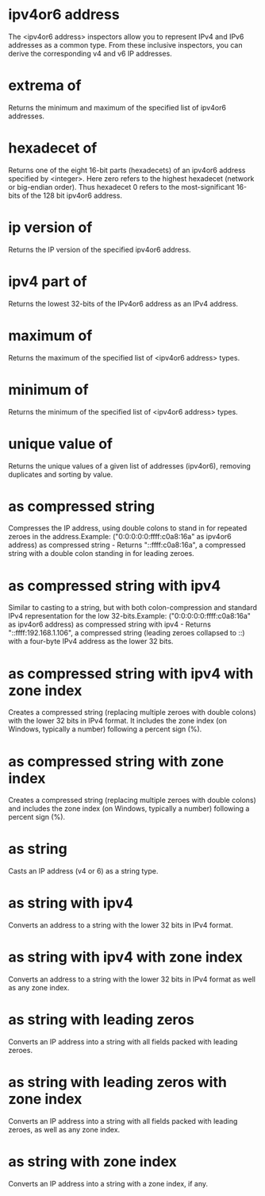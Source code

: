 # ipv4or6 address

The &lt;ipv4or6 address&gt; inspectors allow you to represent IPv4 and IPv6 addresses as a common type. From these inclusive inspectors, you can derive the corresponding v4 and v6 IP addresses.

# extrema of <ipv4or6 address>

Returns the minimum and maximum of the specified list of ipv4or6 addresses.

# hexadecet <integer> of <ipv4or6 address>

Returns one of the eight 16-bit parts (hexadecets) of an ipv4or6 address specified by &lt;integer&gt;. Here zero refers to the highest hexadecet (network or big-endian order). Thus hexadecet 0 refers to the most-significant 16-bits of the 128 bit ipv4or6 address.

# ip version of <ipv4or6 address>

Returns the IP version of the specified ipv4or6 address.

# ipv4 part of <ipv4or6 address>

Returns the lowest 32-bits of the IPv4or6 address as an IPv4 address.

# maximum of <ipv4or6 address>

Returns the maximum of the specified list of &lt;ipv4or6 address&gt; types.

# minimum of <ipv4or6 address>

Returns the minimum of the specified list of &lt;ipv4or6 address&gt; types.

# unique value of <ipv4or6 address>

Returns the unique values of a given list of addresses (ipv4or6), removing duplicates and sorting by value.

# <ipv4or6 address> as compressed string

Compresses the IP address, using double colons to stand in for repeated zeroes in the address.Example: (&quot;0:0:0:0:0:ffff:c0a8:16a&quot; as ipv4or6 address) as compressed string - Returns &quot;::ffff:c0a8:16a&quot;, a compressed string with a double colon standing in for leading zeroes.

# <ipv4or6 address> as compressed string with ipv4

Similar to casting to a string, but with both colon-compression and standard IPv4 representation for the low 32-bits.Example: (&quot;0:0:0:0:0:ffff:c0a8:16a&quot; as ipv4or6 address) as compressed string with ipv4 - Returns &quot;::ffff:192.168.1.106&quot;, a compressed string (leading zeroes collapsed to ::) with a four-byte IPv4 address as the lower 32 bits.

# <ipv4or6 address> as compressed string with ipv4 with zone index

Creates a compressed string (replacing multiple zeroes with double colons) with the lower 32 bits in IPv4 format. It includes the zone index (on Windows, typically a number) following a percent sign (%).

# <ipv4or6 address> as compressed string with zone index

Creates a compressed string (replacing multiple zeroes with double colons) and includes the zone index (on Windows, typically a number) following a percent sign (%).

# <ipv4or6 address> as string

Casts an IP address (v4 or 6) as a string type.

# <ipv4or6 address> as string with ipv4

Converts an address to a string with the lower 32 bits in IPv4 format.

# <ipv4or6 address> as string with ipv4 with zone index

Converts an address to a string with the lower 32 bits in IPv4 format as well as any zone index.

# <ipv4or6 address> as string with leading zeros

Converts an IP address into a string with all fields packed with leading zeroes.

# <ipv4or6 address> as string with leading zeros with zone index

Converts an IP address into a string with all fields packed with leading zeroes, as well as any zone index.

# <ipv4or6 address> as string with zone index

Converts an IP address into a string with a zone index, if any.
